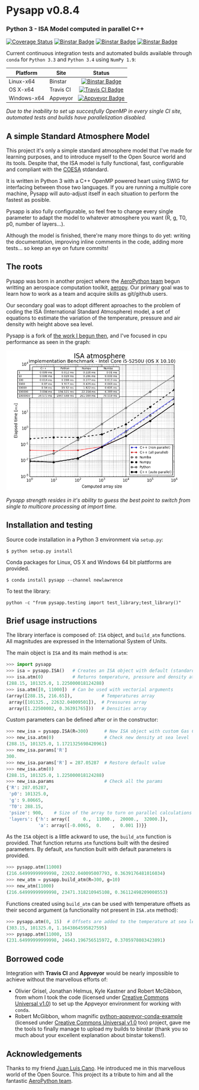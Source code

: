 # Pysapp v0.8.4

### Python 3 - ISA Model computed in parallel C++

[![Coverage Status](https://coveralls.io/repos/newlawrence/Pysapp/badge.svg?branch=coveralls&service=github)](https://coveralls.io/github/newlawrence/Pysapp)
[![Binstar Badge](https://anaconda.org/newlawrence/pysapp/badges/version.svg)](https://anaconda.org/newlawrence/pysapp)
[![Binstar Badge](https://anaconda.org/newlawrence/pysapp/badges/installer/conda.svg)](https://conda.anaconda.org/newlawrence)
[![Binstar Badge](https://anaconda.org/newlawrence/pysapp/badges/license.svg)](https://anaconda.org/newlawrence/pysapp)

Current continuous integration tests and automated builds available through `conda` for `Python 3.3` and `Python 3.4` using `NumPy 1.9`:

| Platform    | Site      | Status            |
|-------------|-----------|:-----------------:|
| Linux-x64   | Binstar   |[![Binstar Badge](https://anaconda.org/newlawrence/pysapp/badges/build.svg)](https://anaconda.org/newlawrence/pysapp/builds) |
| OS X-x64    | Travis CI | [![Travis CI Badge](https://api.travis-ci.org/newlawrence/Pysapp.svg)](https://travis-ci.org/newlawrence/Pysapp) |
| Windows-x64 | Appveyor  | [![Appveyor Badge](https://ci.appveyor.com/api/projects/status/26yyxvrgvtc8l4fn?svg=true)](https://ci.appveyor.com/project/newlawrence/pysapp) |

*Due to the inability to set up succesfully OpenMP in every single CI site, automated tests and builds have parallelization disabled.*

## A simple Standard Atmosphere Model

This project it's only a simple standard atmosphere model that I've made for learning purposes, and to introduce myself to the Open Source world and its tools. Despite that, the ISA model is fully functional, fast, configurable and compliant with the [COESA](http://hdl.handle.net/2060/19770009539) stdandard.

It is written in Python 3 with a C++ OpenMP powered heart using SWIG for interfacing between those two languages. If you are running a multiple core machine, Pysapp will auto-adjust itself in each situation to perform the fastest as posible.

Pysapp is also fully configurable, so feel free to change every single parameter to adapt the model to whatever atmosphere you want (R, g, T0, p0, number of layers...).

Although the model is finished, there're many more things to do yet: writing the documentation, improving inline comments in the code, adding more tests... so keep an eye on future commits!

## The roots

Pysapp was born in another project where the [AeroPython team](https://github.com/AeroPython) begun writting an aerospace computation toolkit, [aeropy](https://github.com/AeroPython/aeropy). Our primary goal was to learn how to work as a team and acquire skills as git/github users.

Our secondary goal was to adopt different aproaches to the problem of coding the ISA (International Standard Atmosphere) model, a set of equations to estimate the variation of the temperature, pressure and air density with height above sea level.

Pysapp is a fork of [the work I begun then](https://github.com/AeroPython/aeropy/tree/alberto-cpp), and I've focused in cpu performance as seen in the graph:

![benchmark](./static/i5-5250U.png)

*Pysapp strength resides in it's ability to guess the best point to switch from single to multicore processing at import time.*

## Installation and testing

Source code installation in a Python 3 environment via `setup.py`:

```
$ python setup.py install
```

Conda packages for Linux, OS X and Windows 64 bit plattforms are provided.

```
$ conda install pysapp --channel newlawrence
```

To test the library:

```
python -c "from pysapp.testing import test_library;test_library()"
```

## Brief usage instructions

The library interface is composed of: `ISA` object, and `build_atm` functions. All magnitudes are expressed in the International System of Units.

The main object is `ISA` and its main method is `atm`:

```python
>>> import pysapp
>>> isa = pysapp.ISA()   # Creates an ISA object with default (standard) params
>>> isa.atm(0)           # Returns temperature, pressure and density at sea level
(288.15, 101325.0, 1.225000018124288)
>>> isa.atm([0, 11000])  # Can be used with vectorial arguments
(array([288.15, 216.65]),           # Temperatures array
 array([101325., 22632.04009501]),  # Pressures array
 array([1.22500002, 0.36391765]))   # Densities array
```

Custom parameters can be defined after or in the constructor:

```python
>>> new_isa = pysapp.ISA(R=300)      # New ISA object with custom Gas Constant
>>> new_isa.atm(0)                   # Check new density at sea level
(288.15, 101325.0, 1.1721325698420961)
>>> new_isa.params['R']
300.
>>> new_isa.params['R'] = 287.05287  # Restore default value
>>> new_isa.atm(0)
(288.15, 101325.0, 1.225000018124288)
>>> new_isa.params                   # Check all the params
{'R': 287.05287,
 'p0': 101325.0,
 'g': 9.80665,
 'T0': 288.15,
 'psize': 900,    # Size of the array to turn on parallel calculations
 'layers': {'h': array([     0.,  11000.,  20000.,  32000.]),
            'a': array([-0.0065,  0.    ,  0.001 ])}}
```

As the `ISA` object is a little ackward to use, the `build_atm` function is provided. That function returns `atm` functions built with the desired parameters. By default, `atm` function built with default parameters is provided.

```python
>>> pysapp.atm(11000)
(216.64999999999998, 22632.040095007793, 0.3639176481016034)
>>> new_atm = pysapp.build_atm(R=300, g=10)
>>> new_atm(11000)
(216.64999999999998, 23471.318210945108, 0.36112498209008553)
```

Functions created using `build_atm` can be used with temperature offsets as their second argument (a functionality not present in `ISA.atm` method):

```python
>>> pysapp.atm(0, 15)  # Offsets are added to the temperature at sea level
(303.15, 101325.0, 1.1643864595827595)
>>> pysapp.atm(11000, 15)
(231.64999999999998, 24643.196756515972, 0.3705978083423891)
```

## Borrowed code

Integration with **Travis CI** and **Appveyor** would be nearly impossible to achieve without the marvellous efforts of:

* Olivier Grisel, Jonathan Helmus, Kyle Kastner and Robert McGibbon, from whom I took the code (licensed under [Creative Commons Universal v1.0](https://creativecommons.org/licenses/by/1.0/)) to set up the Appveyor environment for working with `conda`.
* Robert McGibbon, whom magnific [python-appveyor-conda-example](https://github.com/rmcgibbo/python-appveyor-conda-example) (licensed under [Creative Commons Universal v1.0](https://creativecommons.org/licenses/by/1.0/) too) project, gave me the tools to finally manage to upload my builds to binstar (thank you so much about your excellent explanation about binstar tokens!).

## Acknowledgements

Thanks to my friend [Juan Luis Cano](https://github.com/Juanlu001). He introduced me in this marvellous world of the Open Source. This project its a tribute to him and all the fantastic [AeroPython team](https://github.com/AeroPython).